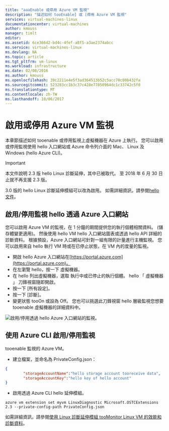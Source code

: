 ```yaml
---
title: "aaaEnable 或停用 Azure VM 監視"
description: "描述如何 tooEnable] 或 [停用 Azure VM 監視"
services: virtual-machines-linux
documentationcenter: virtual-machines
author: kmouss
manager: timlt
editor: 
ms.assetid: 6ce366d2-bd4c-4fef-a8f5-a3ae2374abcc
ms.service: virtual-machines-linux
ms.devlang: NA
ms.topic: article
ms.tgt_pltfrm: vm-linux
ms.workload: infrastructure
ms.date: 02/08/2016
ms.author: kmouss
ms.openlocfilehash: 39c2211e4e5f3ad364513b52c5acc70c00b432fa
ms.sourcegitcommit: 523283cc1b3c37c428e77850964dc1c33742c5f0
ms.translationtype: MT
ms.contentlocale: zh-TW
ms.lasthandoff: 10/06/2017
---
```

# <a name="enable-or-disable-azure-vm-monitoring"></a>啟用或停用 Azure VM 監視

本章節描述如何 tooenable 或停用監視上虛擬機器在 Azure 上執行。 您可以啟用或停用監視使用 hello 入口網站或 Azure 命令列介面的 Mac、 Linux 及 Windows (hello Azure CLI)。

> [!IMPORTANT]
> 本文件說明 2.3 版 hello Linux 診斷延伸，其中已被取代。 至 2018 年 6 月 30 日止就不再支援 2.3 版。
>
> 3.0 版的 hello Linux 診斷延伸模組可以改為啟用。 如需詳細資訊，請參閱[hello 文件](./diagnostic-extension.md)。

## <a name="enable--disable-monitoring-through-hello-azure-portal"></a>啟用/停用監視 hello 透過 Azure 入口網站

您可以啟用 Azure VM 的監視，在 1 分鐘的期間提供您的執行個體相關資料。 (儲存體變更適用)。 然後使用 hello VM hello 入口網站圖表或透過 hello API 詳細的診斷資料。 根據預設，Azure 入口網站可針對一組有限的計量進行主機監視。 您可以啟用來自 hello 執行 VM 時或在已停止狀態，在 VM 內的度量的監視。

* 開啟 hello Azure 入口網站在[https://portal.azure.com](https://portal.azure.com)。
* 在左瀏覽 hello，按一下 虛擬機器。
* 在 hello 列出虛擬機器，選取 執行中或已停止的執行個體。 hello 「 虛擬機器 」 刀鋒視窗隨即開啟。
* 按一下 [所有設定]。
* 按一下 [診斷]。
* 變更狀態 tooOn 或設為 Off。 您也可以挑選此刀鋒視窗 hello 層級監視您想要 tooenable 虛擬機器的詳細資料中。

![啟用/停用透過 hello Azure 入口網站的監視。][1]

## <a name="enable--disable-monitoring-with-azure-cli"></a>使用 Azure CLI 啟用/停用監視

tooenable 監視的 Azure VM。

* 建立檔案，並命名為 PrivateConfig.json：

```json
{
        "storageAccountName":"hello storage account tooreceive data",
        "storageAccountKey":"hello key of hello account"
}
```

* 啟用透過 Azure CLI hello 延伸模組。

```azurecli
azure vm extension set myvm LinuxDiagnostic Microsoft.OSTCExtensions 2.3 --private-config-path PrivateConfig.json
```

如需詳細資訊，請參閱[使用 Linux 診斷延伸模組 tooMonitor Linux VM 的效能和診斷資料](classic/diagnostic-extension-v2.md?toc=%2fazure%2fvirtual-machines%2flinux%2fclassic%2ftoc.json)。

<!--Image references-->
[1]: ./media/vm-monitoring/portal-enable-disable.png
